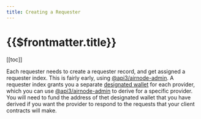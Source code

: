 ```yaml
---
title: Creating a Requester
---
```


# {{$frontmatter.title}}

[[toc]]

Each requester needs to create a requester record, and get assigned a requester index. This is fairly early, using [@api3/airnode-admin](https://github.com/api3dao/airnode/tree/master/packages/admin#create-requester). A requester index grants you a separate [designated wallet](../../protocols/request-response/designated-wallet.md) for each provider, which you can use [@api3/airnode-admin](https://github.com/api3dao/airnode/tree/master/packages/admin#derive-designated-wallet) to derive for a specific provider. You will need to fund the address of thet designated wallet that you have derived if you want the provider to respond to the requests that your client contracts will make.
